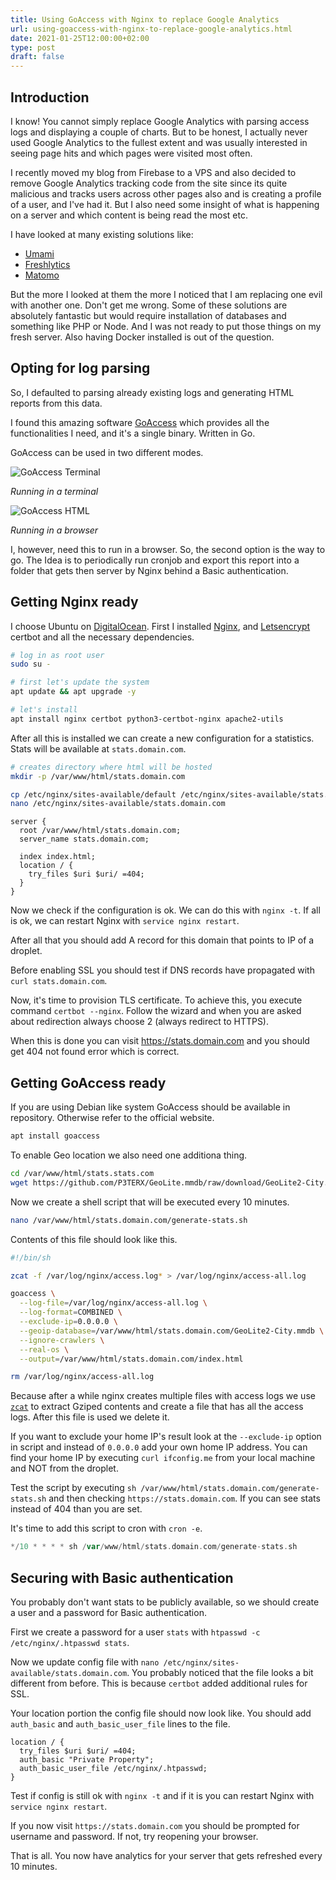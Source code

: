 ```yaml
---
title: Using GoAccess with Nginx to replace Google Analytics
url: using-goaccess-with-nginx-to-replace-google-analytics.html
date: 2021-01-25T12:00:00+02:00
type: post
draft: false
---
```


## Introduction

I know! You cannot simply replace Google Analytics with parsing access logs and
displaying a couple of charts. But to be honest, I actually never used Google
Analytics to the fullest extent and was usually interested in seeing page hits
and which pages were visited most often.

I recently moved my blog from Firebase to a VPS and also decided to remove
Google Analytics tracking code from the site since its quite malicious and
tracks users across other pages also and is creating a profile of a user, and
I've had it. But I also need some insight of what is happening on a server and
which content is being read the most etc.

I have looked at many existing solutions like:

- [Umami](https://umami.is/)
- [Freshlytics](https://github.com/sheshbabu/freshlytics)
- [Matomo](https://matomo.org/)

But the more I looked at them the more I noticed that I am replacing one evil
with another one. Don't get me wrong. Some of these solutions are absolutely
fantastic but would require installation of databases and something like PHP or
Node. And I was not ready to put those things on my fresh server. Also having
Docker installed is out of the question.

## Opting for log parsing

So, I defaulted to parsing already existing logs and generating HTML reports
from this data.

I found this amazing software [GoAccess](https://goaccess.io/) which provides
all the functionalities I need, and it's a single binary. Written in Go.

GoAccess can be used in two different modes.

![GoAccess Terminal](/posts/goaccess/goaccess-dash-term.png)

*Running in a terminal*

![GoAccess HTML](/posts/goaccess/goaccess-dash-html.png)

*Running in a browser*

I, however, need this to run in a browser. So, the second option is the way to
go. The Idea is to periodically run cronjob and export this report into a folder
that gets then server by Nginx behind a Basic authentication.

## Getting Nginx ready

I choose Ubuntu on [DigitalOcean](https://www.digitalocean.com/). First I
installed [Nginx](https://nginx.org/en/), and
[Letsencrypt](https://letsencrypt.org/getting-started/) certbot and all the
necessary dependencies.

```sh
# log in as root user
sudo su -

# first let's update the system
apt update && apt upgrade -y

# let's install
apt install nginx certbot python3-certbot-nginx apache2-utils
```

After all this is installed we can create a new configuration for a statistics.
Stats will be available at `stats.domain.com`.

```sh
# creates directory where html will be hosted
mkdir -p /var/www/html/stats.domain.com

cp /etc/nginx/sites-available/default /etc/nginx/sites-available/stats.domain.com
nano /etc/nginx/sites-available/stats.domain.com
```

```nginx
server {
  root /var/www/html/stats.domain.com;
  server_name stats.domain.com;

  index index.html;
  location / {
    try_files $uri $uri/ =404;
  }
}
```

Now we check if the configuration is ok. We can do this with `nginx -t`. If all
is ok, we can restart Nginx with `service nginx restart`.

After all that you should add A record for this domain that points to IP of a
droplet.

Before enabling SSL you should test if DNS records have propagated with `curl
stats.domain.com`.

Now, it's time to provision TLS certificate. To achieve this, you execute
command `certbot --nginx`. Follow the wizard and when you are asked about
redirection always choose 2 (always redirect to HTTPS).

When this is done you can visit https://stats.domain.com and you should get 404
not found error which is correct.

## Getting GoAccess ready

If you are using Debian like system GoAccess should be available in repository.
Otherwise refer to the official website.

```sh
apt install goaccess
```

To enable Geo location we also need one additiona thing.

```sh
cd /var/www/html/stats.stats.com
wget https://github.com/P3TERX/GeoLite.mmdb/raw/download/GeoLite2-City.mmdb
```

Now we create a shell script that will be executed every 10 minutes.

```sh
nano /var/www/html/stats.domain.com/generate-stats.sh
```

Contents of this file should look like this.

```sh
#!/bin/sh

zcat -f /var/log/nginx/access.log* > /var/log/nginx/access-all.log

goaccess \
  --log-file=/var/log/nginx/access-all.log \
  --log-format=COMBINED \
  --exclude-ip=0.0.0.0 \
  --geoip-database=/var/www/html/stats.domain.com/GeoLite2-City.mmdb \
  --ignore-crawlers \
  --real-os \
  --output=/var/www/html/stats.domain.com/index.html

rm /var/log/nginx/access-all.log
```

Because after a while nginx creates multiple files with access logs we use
[`zcat`](https://linux.die.net/man/1/zcat) to extract Gziped contents and create
a file that has all the access logs. After this file is used we delete it.

If you want to exclude your home IP's result look at the `--exclude-ip` option
in script and instead of `0.0.0.0` add your own home IP address. You can find
your home IP by executing `curl ifconfig.me` from your local machine and NOT
from the droplet.

Test the script by executing `sh
/var/www/html/stats.domain.com/generate-stats.sh` and then checking
`https://stats.domain.com`. If you can see stats instead of 404 than you are
set.

It's time to add this script to cron with `cron -e`.

```go
*/10 * * * * sh /var/www/html/stats.domain.com/generate-stats.sh
```

## Securing with Basic authentication

You probably don't want stats to be publicly available, so we should create a
user and a password for Basic authentication.

First we create a password for a user `stats` with `htpasswd -c /etc/nginx/.htpasswd stats`.

Now we update config file with `nano
/etc/nginx/sites-available/stats.domain.com`.  You probably noticed that the
file looks a bit different from before. This is because `certbot` added
additional rules for SSL.

Your location portion the config file should now look like. You should add
`auth_basic` and `auth_basic_user_file` lines to the file.

```nginx
location / {
  try_files $uri $uri/ =404;
  auth_basic "Private Property";
  auth_basic_user_file /etc/nginx/.htpasswd;
}
```

Test if config is still ok with `nginx -t` and if it is you can restart Nginx
with `service nginx restart`.

If you now visit `https://stats.domain.com` you should be prompted for username
and password. If not, try reopening your browser.

That is all. You now have analytics for your server that gets refreshed every 10
minutes.
